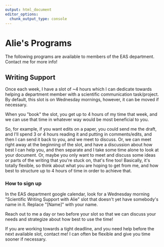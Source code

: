 ```yaml
---
output: html_document
editor_options:
  chunk_output_type: console
---
```


# Alie's Programs



The following programs are available to members of the EAS department. Contact me for more info!

## Writing Support

Once each week, I have a slot of ~4 hours which I can dedicate towards helping a department member with a scientific communication task/project. By default, this slot is on Wednesday mornings, however, it can be moved if necessary.

When you "book" the slot, you get up to 4 hours of my time that week, and we can use that time in whatever way would be most beneficial to you. 

So, for example, if you want edits on a paper, you could send me the draft, and I'll spend 3 or 4 hours reading it and putting in comments/edits, and then I can send it back to you, and we meet to discuss. Or, we can meet right away at the beginning of the slot, and have a discussion about how best I can help you, and then separate and I take some time alone to look at your document. Or, maybe you only want to meet and discuss some ideas or parts of the writing that you're stuck on, that's fine too! Basically, it's totally flexible, so think about what you are hoping to get from me, and how best to structure up to 4 hours of time in order to achieve that. 

### How to sign up

In the EAS department google calendar, look for a Wednesday morning "Scientific Writing Support with Alie" slot that doesn't yet have somebody's name in it. Replace "[Name]" with your name.

Reach out to me a day or two before your slot so that we can discuss your needs and strategize about how best to use the time!

If you are working towards a tight deadline, and you need help before the next available slot, contact me! I can often be flexible and give you time sooner if necessary.
